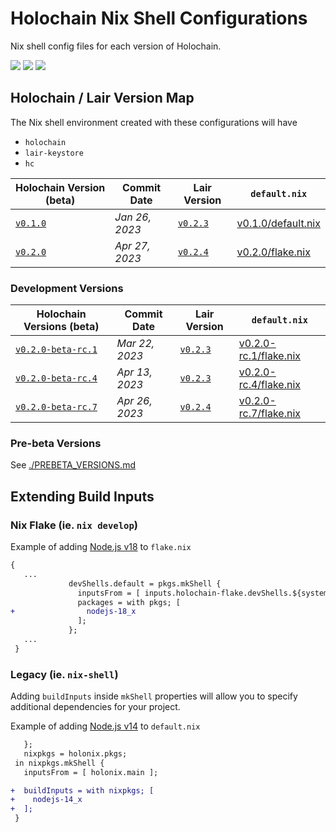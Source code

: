 
# Holochain Nix Shell Configurations
Nix shell config files for each version of Holochain.


[![](https://img.shields.io/github/issues-raw/mjbrisebois/holochain-nix-shell-configs?style=flat-square)](https://github.com/mjbrisebois/holochain-nix-shell-configs/issues)
[![](https://img.shields.io/github/issues-closed-raw/mjbrisebois/holochain-nix-shell-configs?style=flat-square)](https://github.com/mjbrisebois/holochain-nix-shell-configs/issues?q=is%3Aissue+is%3Aclosed)
[![](https://img.shields.io/github/issues-pr-raw/mjbrisebois/holochain-nix-shell-configs?style=flat-square)](https://github.com/mjbrisebois/holochain-nix-shell-configs/pulls)


## Holochain / Lair Version Map
The Nix shell environment created with these configurations will have

- `holochain`
- `lair-keystore`
- `hc`


| Holochain Version (beta)                                                                         | Commit Date    | Lair Version                                                                                | `default.nix`                            |
|--------------------------------------------------------------------------------------------------|----------------|---------------------------------------------------------------------------------------------|------------------------------------------|
| [`v0.1.0`](https://github.com/holochain/holochain/tree/41150668b18a57f4dc801a0b3439c1c76e149064) | *Jan 26, 2023* | [`v0.2.3`](https://github.com/holochain/lair/tree/cbfbefefe43073904a914c8181a450209a74167b) | [v0.1.0/default.nix](v0.1.0/default.nix) |
| [`v0.2.0`](https://github.com/holochain/holochain/tree/efe64a7f5dfbddc257945bf368db81c7b68de1bd) | *Apr 27, 2023* | [`v0.2.4`](https://github.com/holochain/lair/tree/43be404da0fd9d57bf4429c44def405bd6490f61) | [v0.2.0/flake.nix](v0.2.0/flake.nix)     |


### Development Versions

| Holochain Versions (beta)                                                                                  | Commit Date    | Lair Version                                                                                | `default.nix`                                  |
|------------------------------------------------------------------------------------------------------------|----------------|---------------------------------------------------------------------------------------------|------------------------------------------------|
| [`v0.2.0-beta-rc.1`](https://github.com/holochain/holochain/tree/1f765d0b8d82d0f568ee8c42a33f0863c2a0bc90) | *Mar 22, 2023* | [`v0.2.3`](https://github.com/holochain/lair/tree/cbfbefefe43073904a914c8181a450209a74167b) | [v0.2.0-rc.1/flake.nix](v0.2.0-rc.1/flake.nix) |
| [`v0.2.0-beta-rc.4`](https://github.com/holochain/holochain/tree/9c4f10d16b28c977682010746c4a61641ecb68c8) | *Apr 13, 2023* | [`v0.2.3`](https://github.com/holochain/lair/tree/cbfbefefe43073904a914c8181a450209a74167b) | [v0.2.0-rc.4/flake.nix](v0.2.0-rc.4/flake.nix) |
| [`v0.2.0-beta-rc.7`](https://github.com/holochain/holochain/tree/367914e54bafcdccff002e453c68795ea273c350) | *Apr 26, 2023* | [`v0.2.4`](https://github.com/holochain/lair/tree/43be404da0fd9d57bf4429c44def405bd6490f61) | [v0.2.0-rc.7/flake.nix](v0.2.0-rc.7/flake.nix) |


### Pre-beta Versions

See [./PREBETA_VERSIONS.md](./PREBETA_VERSIONS.md)


## Extending Build Inputs

### Nix Flake (ie. `nix develop`)

Example of adding [Node.js v18](https://nodejs.org/dist/latest-v18.x/docs/api/) to `flake.nix`
```diff
{
   ...
             devShells.default = pkgs.mkShell {
               inputsFrom = [ inputs.holochain-flake.devShells.${system}.holonix ];
               packages = with pkgs; [
+                nodejs-18_x
               ];
             };
   ...
 }
```


### Legacy (ie. `nix-shell`)
Adding `buildInputs` inside `mkShell` properties will allow you to specify additional dependencies
for your project.

Example of adding [Node.js v14](https://nodejs.org/dist/latest-v14.x/docs/api/) to `default.nix`
```diff
   };
   nixpkgs = holonix.pkgs;
 in nixpkgs.mkShell {
   inputsFrom = [ holonix.main ];

+  buildInputs = with nixpkgs; [
+    nodejs-14_x
+  ];
 }
```
